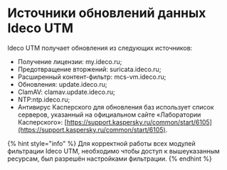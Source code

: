 # Источники обновлений данных Ideco UTM

Ideco UTM получает обновления из следующих источников:

* Получение лицензии: my.ideco.ru;
* Предотвращение вторжений: suricata.ideco.ru;
* Расширенный контент-фильтр: mcs-vm.ideco.ru;
* Обновления: update.ideco.ru;
* ClamAV: clamav.update.ideco.ru;
* NTP:ntp.ideco.ru;
* Антивирус Касперского для обновления баз использует список серверов, указанный на официальном сайте «Лаборатории Касперского»: [https://support.kaspersky.ru/common/start/6105](https://support.kaspersky.ru/common/start/6105).

{% hint style="info" %}
Для корректной работы всех модулей фильтрации Ideco UTM, необходимо чтобы доступ к вышеуказанным ресурсам, был разрешён настройками фильтрации.
{% endhint %}
